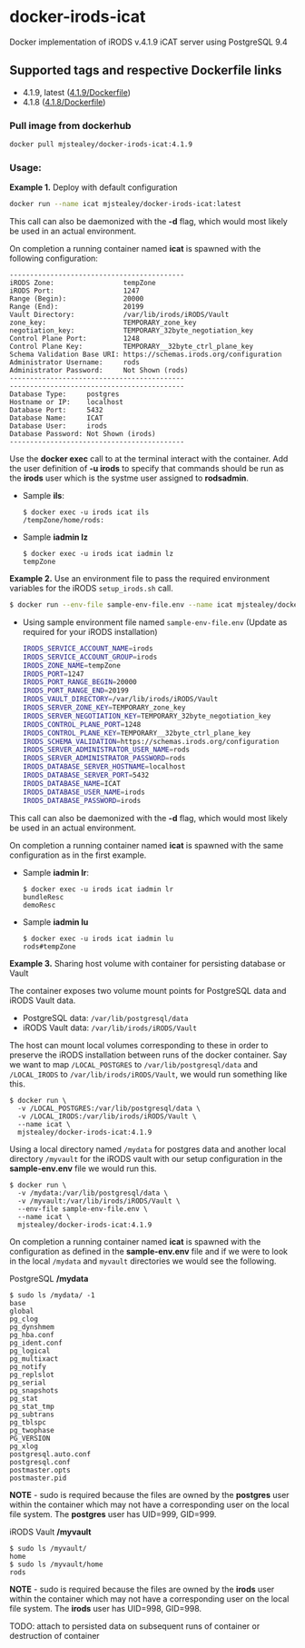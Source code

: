 # docker-irods-icat
Docker implementation of iRODS v.4.1.9 iCAT server using PostgreSQL 9.4

## Supported tags and respective Dockerfile links

- 4.1.9, latest ([4.1.9/Dockerfile](https://github.com/mjstealey/docker-irods-icat/blob/master/4.1.9/Dockerfile))
- 4.1.8 ([4.1.8/Dockerfile](https://github.com/mjstealey/docker-irods-icat/blob/master/4.1.8/Dockerfile))

### Pull image from dockerhub

```bash
docker pull mjstealey/docker-irods-icat:4.1.9
```

### Usage:

**Example 1.** Deploy with default configuration
```bash
docker run --name icat mjstealey/docker-irods-icat:latest
```
This call can also be daemonized with the **-d** flag, which would most likely be used in an actual environment.

On completion a running container named **icat** is spawned with the following configuration:
```
-------------------------------------------
iRODS Zone:                 tempZone
iRODS Port:                 1247
Range (Begin):              20000
Range (End):                20199
Vault Directory:            /var/lib/irods/iRODS/Vault
zone_key:                   TEMPORARY_zone_key
negotiation_key:            TEMPORARY_32byte_negotiation_key
Control Plane Port:         1248
Control Plane Key:          TEMPORARY__32byte_ctrl_plane_key
Schema Validation Base URI: https://schemas.irods.org/configuration
Administrator Username:     rods
Administrator Password:     Not Shown (rods)
-------------------------------------------
-------------------------------------------
Database Type:     postgres
Hostname or IP:    localhost
Database Port:     5432
Database Name:     ICAT
Database User:     irods
Database Password: Not Shown (irods)
-------------------------------------------
```

Use the **docker exec** call to at the terminal interact with the container. Add the user definition of **-u irods** to specify that commands should be run as the **irods** user which is the systme user assigned to **rodsadmin**.

- Sample **ils**:
  ```
  $ docker exec -u irods icat ils
  /tempZone/home/rods:
  ```

- Sample **iadmin lz**
  ```
  $ docker exec -u irods icat iadmin lz
  tempZone
  ```

**Example 2.** Use an environment file to pass the required environment variables for the iRODS `setup_irods.sh` call.
```bash
$ docker run --env-file sample-env-file.env --name icat mjstealey/docker-irods-icat:4.1.9
```
- Using sample environment file named `sample-env-file.env` (Update as required for your iRODS installation)

  ```bash
  IRODS_SERVICE_ACCOUNT_NAME=irods
  IRODS_SERVICE_ACCOUNT_GROUP=irods
  IRODS_ZONE_NAME=tempZone
  IRODS_PORT=1247
  IRODS_PORT_RANGE_BEGIN=20000
  IRODS_PORT_RANGE_END=20199
  IRODS_VAULT_DIRECTORY=/var/lib/irods/iRODS/Vault
  IRODS_SERVER_ZONE_KEY=TEMPORARY_zone_key
  IRODS_SERVER_NEGOTIATION_KEY=TEMPORARY_32byte_negotiation_key
  IRODS_CONTROL_PLANE_PORT=1248
  IRODS_CONTROL_PLANE_KEY=TEMPORARY__32byte_ctrl_plane_key
  IRODS_SCHEMA_VALIDATION=https://schemas.irods.org/configuration
  IRODS_SERVER_ADMINISTRATOR_USER_NAME=rods
  IRODS_SERVER_ADMINISTRATOR_PASSWORD=rods
  IRODS_DATABASE_SERVER_HOSTNAME=localhost
  IRODS_DATABASE_SERVER_PORT=5432
  IRODS_DATABASE_NAME=ICAT
  IRODS_DATABASE_USER_NAME=irods
  IRODS_DATABASE_PASSWORD=irods
  ```
  
This call can also be daemonized with the **-d** flag, which would most likely be used in an actual environment.

On completion a running container named **icat** is spawned with the same configuration as in the first example.

- Sample **iadmin lr**:
  ```
  $ docker exec -u irods icat iadmin lr
  bundleResc
  demoResc
  ```

- Sample **iadmin lu**
  ```
  $ docker exec -u irods icat iadmin lu
  rods#tempZone
  ```
  
**Example 3.** Sharing host volume with container for persisting database or Vault

The container exposes two volume mount points for PostgreSQL data and iRODS Vault data.

- PostgreSQL data: `/var/lib/postgresql/data`
- iRODS Vault data: `/var/lib/irods/iRODS/Vault`

The host can mount local volumes corresponding to these in order to preserve the iRODS installation between runs of the docker container. Say we want to map `/LOCAL_POSTGRES` to `/var/lib/postgresql/data` and  `/LOCAL_IRODS` to `/var/lib/irods/iRODS/Vault`, we would run something like this.

```
$ docker run \
  -v /LOCAL_POSTGRES:/var/lib/postgresql/data \
  -v /LOCAL_IRODS:/var/lib/irods/iRODS/Vault \
  --name icat \
  mjstealey/docker-irods-icat:4.1.9
```

Using a local directory named `/mydata` for postgres data and another local directory `/myvault` for the iRODS vault with  our setup configuration in the  **sample-env.env** file we would run this.
```
$ docker run \
  -v /mydata:/var/lib/postgresql/data \
  -v /myvault:/var/lib/irods/iRODS/Vault \
  --env-file sample-env-file.env \
  --name icat \
  mjstealey/docker-irods-icat:4.1.9
```
On completion a running container named **icat** is spawned with the configuration as defined in the  **sample-env.env** file and if we were to look in the local `/mydata` and `myvault` directories we would see the following.

PostgreSQL **/mydata**
```
$ sudo ls /mydata/ -1
base
global
pg_clog
pg_dynshmem
pg_hba.conf
pg_ident.conf
pg_logical
pg_multixact
pg_notify
pg_replslot
pg_serial
pg_snapshots
pg_stat
pg_stat_tmp
pg_subtrans
pg_tblspc
pg_twophase
PG_VERSION
pg_xlog
postgresql.auto.conf
postgresql.conf
postmaster.opts
postmaster.pid
```
**NOTE** - sudo is required because the files are owned by the **postgres** user within the container which may not have a corresponding user on the local file system. The **postgres** user has UID=999, GID=999.

iRODS Vault **/myvault**
```
$ sudo ls /myvault/
home
$ sudo ls /myvault/home
rods
```
**NOTE** - sudo is required because the files are owned by the **irods** user within the container which may not have a corresponding user on the local file system. The **irods** user has UID=998, GID=998.

TODO: attach to persisted data on subsequent runs of container or destruction of container


